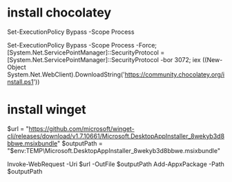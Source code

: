 # install chocolatey
Set-ExecutionPolicy Bypass -Scope Process

Set-ExecutionPolicy Bypass -Scope Process -Force; [System.Net.ServicePointManager]::SecurityProtocol = [System.Net.ServicePointManager]::SecurityProtocol -bor 3072; iex ((New-Object System.Net.WebClient).DownloadString('https://community.chocolatey.org/install.ps1'))

# install winget
$url = "https://github.com/microsoft/winget-cli/releases/download/v1.7.10661/Microsoft.DesktopAppInstaller_8wekyb3d8bbwe.msixbundle"
$outputPath = "$env:TEMP\Microsoft.DesktopAppInstaller_8wekyb3d8bbwe.msixbundle"

Invoke-WebRequest -Uri $url -OutFile $outputPath
Add-AppxPackage -Path $outputPath